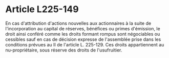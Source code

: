 # Article L225-149

En cas d'attribution d'actions nouvelles aux actionnaires à la suite de l'incorporation au capital de réserves, bénéfices ou primes d'émission, le droit ainsi conféré comme les droits formant rompus sont négociables ou cessibles sauf en cas de décision expresse de l'assemblée prise dans les conditions prévues au II de l'article L. 225-129. Ces droits appartiennent au nu-propriétaire, sous réserve des droits de l'usufruitier.
